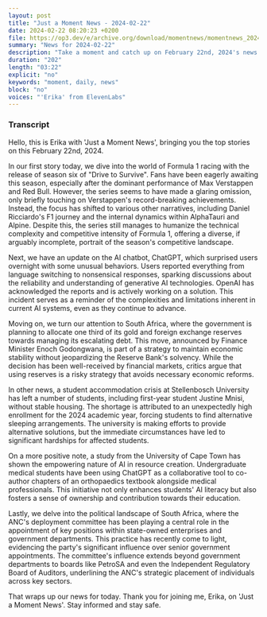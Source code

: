 ```yaml
---
layout: post
title: "Just a Moment News - 2024-02-22"
date: 2024-02-22 08:20:23 +0200
file: https://op3.dev/e/archive.org/download/momentnews/momentnews_2024-02-22.mp3
summary: "News for 2024-02-22"
description: "Take a moment and catch up on February 22nd, 2024's news."
duration: "202"
length: "03:22"
explicit: "no"
keywords: "moment, daily, news"
block: "no"
voices: "'Erika' from ElevenLabs"
---
```


### Transcript

Hello, this is Erika with 'Just a Moment News', bringing you the top stories on this February 22nd, 2024.

In our first story today, we dive into the world of Formula 1 racing with the release of season six of "Drive to Survive". Fans have been eagerly awaiting this season, especially after the dominant performance of Max Verstappen and Red Bull. However, the series seems to have made a glaring omission, only briefly touching on Verstappen's record-breaking achievements. Instead, the focus has shifted to various other narratives, including Daniel Ricciardo's F1 journey and the internal dynamics within AlphaTauri and Alpine. Despite this, the series still manages to humanize the technical complexity and competitive intensity of Formula 1, offering a diverse, if arguably incomplete, portrait of the season's competitive landscape.

Next, we have an update on the AI chatbot, ChatGPT, which surprised users overnight with some unusual behaviors. Users reported everything from language switching to nonsensical responses, sparking discussions about the reliability and understanding of generative AI technologies. OpenAI has acknowledged the reports and is actively working on a solution. This incident serves as a reminder of the complexities and limitations inherent in current AI systems, even as they continue to advance.

Moving on, we turn our attention to South Africa, where the government is planning to allocate one third of its gold and foreign exchange reserves towards managing its escalating debt. This move, announced by Finance Minister Enoch Godongwana, is part of a strategy to maintain economic stability without jeopardizing the Reserve Bank's solvency. While the decision has been well-received by financial markets, critics argue that using reserves is a risky strategy that avoids necessary economic reforms.

In other news, a student accommodation crisis at Stellenbosch University has left a number of students, including first-year student Justine Mnisi, without stable housing. The shortage is attributed to an unexpectedly high enrollment for the 2024 academic year, forcing students to find alternative sleeping arrangements. The university is making efforts to provide alternative solutions, but the immediate circumstances have led to significant hardships for affected students.

On a more positive note, a study from the University of Cape Town has shown the empowering nature of AI in resource creation. Undergraduate medical students have been using ChatGPT as a collaborative tool to co-author chapters of an orthopaedics textbook alongside medical professionals. This initiative not only enhances students' AI literacy but also fosters a sense of ownership and contribution towards their education.

Lastly, we delve into the political landscape of South Africa, where the ANC's deployment committee has been playing a central role in the appointment of key positions within state-owned enterprises and government departments. This practice has recently come to light, evidencing the party's significant influence over senior government appointments. The committee's influence extends beyond government departments to boards like PetroSA and even the Independent Regulatory Board of Auditors, underlining the ANC's strategic placement of individuals across key sectors.

That wraps up our news for today. Thank you for joining me, Erika, on 'Just a Moment News'. Stay informed and stay safe.
